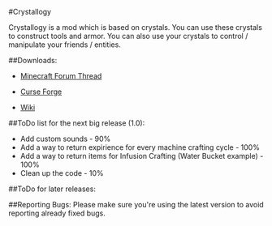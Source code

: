 #Crystallogy

Crystallogy is a mod which is based on crystals. You can use these crystals to construct tools and armor.
You can also use your crystals to control / manipulate your friends / entities.

##Downloads:
* [Minecraft Forum Thread](http://www.minecraftforum.net/forums/mapping-and-modding/minecraft-mods/wip-mods/2667161-crystallogy)

* [Curse Forge](http://minecraft.curseforge.com/projects/crystallogy/files)

* [Wiki](https://github.com/COM8/Crystallogy/wiki)

##ToDo list for the next big release (1.0):
* Add custom sounds - 90%
* Add a way to return expirience for every machine crafting cycle - 100%
* Add a way to return items for Infusion Crafting (Water Bucket example) - 100%
* Clean up the code - 10%

##ToDo for later releases:


##Reporting Bugs:
Please make sure you're using the latest version to avoid reporting already fixed bugs.
